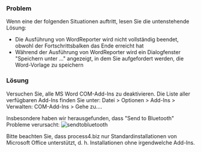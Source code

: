 ### Problem

Wenn eine der folgenden Situationen auftritt, lesen Sie die untenstehende Lösung:

- Die Ausführung von WordReporter wird nicht vollständig beendet, obwohl der Fortschrittsbalken das Ende erreicht hat
- Während der Ausführung von WordReporter wird ein Dialogfenster "Speichern unter ..." angezeigt, in dem Sie aufgefordert werden, die Word-Vorlage zu speichern

### Lösung

Versuchen Sie, alle MS Word COM-Add-Ins zu deaktivieren. Die Liste aller verfügbaren Add-Ins finden Sie unter: Datei > Optionen > Add-Ins > Verwalten: COM-Add-Ins  > Gehe zu....

Insbesondere haben wir herausgefunden, dass "Send to Bluetooth" Probleme verursacht:
![sendtobluetooth](//images.ctfassets.net/utx1h0gfm1om/4xFGZoAzFZKxw4tvNw1Ifx/aed6fd344af1e2730e42a5781eeee22b/sendtobluetooth.png)

Bitte beachten Sie, dass process4.biz nur Standardinstallationen von Microsoft Office unterstützt, d. h. Installationen ohne irgendwelche Add-Ins.